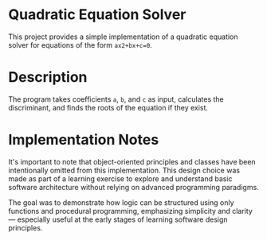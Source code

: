 # Quadratic Equation Solver

This project provides a simple implementation of a quadratic equation solver for equations of the form `ax2+bx+c=0`.

# Description

The program takes coefficients `a`, `b`, and `c` as input, calculates the discriminant, and finds the roots of the equation if they exist.

# Implementation Notes

It's important to note that object-oriented principles and classes have been intentionally omitted from this implementation. This design choice was made as part of a learning exercise to explore and understand basic software architecture without relying on advanced programming paradigms.

The goal was to demonstrate how logic can be structured using only functions and procedural programming, emphasizing simplicity and clarity — especially useful at the early stages of learning software design principles.
